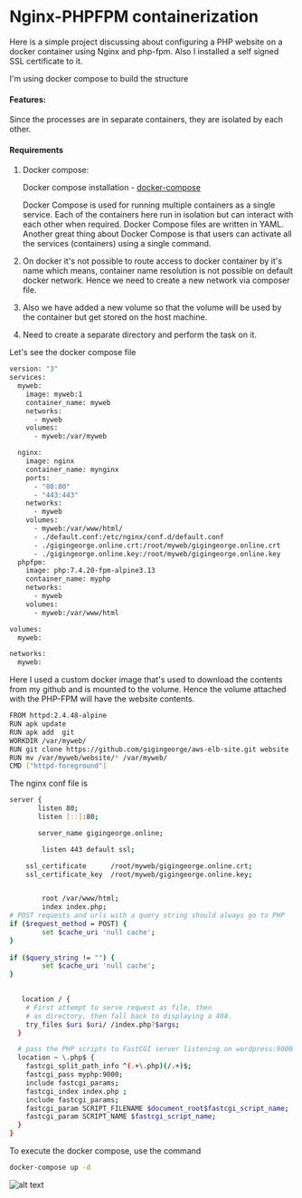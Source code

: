 # Nginx-PHPFPM containerization

Here is a simple project discussing about configuring a PHP website on a docker container using Nginx and php-fpm. 
Also I installed a self signed SSL certificate to it. 

I'm using docker compose to build the structure

#### Features:

 Since the processes are in separate containers, they are isolated by each other.

#### Requirements
1. Docker compose:
 
   Docker compose installation - [docker-compose](https://docs.docker.com/compose/install/)

   Docker Compose is used for running multiple containers as a single service. Each of the containers here run in isolation but can interact with each other when required. Docker Compose files are written in  YAML. Another great thing about Docker Compose is that users can activate all the services (containers) using a single command.

2. On docker it's not possible to route access to docker container by it's name which means, container name resolution is not possible on default docker network. Hence we need to create a new network via composer file. 

3. Also we have added a new volume so that the volume will be used by the container but get stored on the host machine. 

4. Need to create a separate directory and perform the task on it. 


Let's see the docker compose file
```sh
version: "3"
services:
  myweb:
    image: myweb:1
    container_name: myweb
    networks:
      - myweb
    volumes:
      - myweb:/var/myweb

  nginx:
    image: nginx
    container_name: mynginx
    ports:
      - "80:80"
      - "443:443"
    networks:
      - myweb
    volumes:
      - myweb:/var/www/html/
      - ./default.conf:/etc/nginx/conf.d/default.conf
      - ./gigingeorge.online.crt:/root/myweb/gigingeorge.online.crt
      - ./gigingeorge.online.key:/root/myweb/gigingeorge.online.key
  phpfpm:
    image: php:7.4.20-fpm-alpine3.13
    container_name: myphp
    networks:
      - myweb
    volumes:
      - myweb:/var/www/html

volumes:
  myweb:

networks:
  myweb:
 ```
 
Here I used a custom docker image that's used to download the contents from my github and is mounted to the volume. Hence the volume attached with the PHP-FPM will have the website contents. 

```sh
FROM httpd:2.4.48-alpine
RUN apk update
RUN apk add  git
WORKDIR /var/myweb/
RUN git clone https://github.com/gigingeorge/aws-elb-site.git website
RUN mv /var/myweb/website/* /var/myweb/
CMD ["httpd-foreground"]
```

The nginx conf file is

```sh
server {
       listen 80;
       listen [::]:80;

       server_name gigingeorge.online;

        listen 443 default ssl;

    ssl_certificate      /root/myweb/gigingeorge.online.crt;
    ssl_certificate_key  /root/myweb/gigingeorge.online.key;


        root /var/www/html;
        index index.php;
# POST requests and urls with a query string should always go to PHP
if ($request_method = POST) {
        set $cache_uri 'null cache';
}
 
if ($query_string != "") {
        set $cache_uri 'null cache';
}   
 

   location / {
    # First attempt to serve request as file, then
    # as directory, then fall back to displaying a 404.
    try_files $uri $uri/ /index.php?$args;
  }

  # pass the PHP scripts to FastCGI server listening on wordpress:9000
  location ~ \.php$ {
    fastcgi_split_path_info ^(.+\.php)(/.+)$;
    fastcgi_pass myphp:9000;
    include fastcgi_params;
    fastcgi_index index.php ;
    include fastcgi_params;
    fastcgi_param SCRIPT_FILENAME $document_root$fastcgi_script_name;
    fastcgi_param SCRIPT_NAME $fastcgi_script_name;
  }
}
```

To execute the docker compose, use the command
```sh
docker-compose up -d 
```

![alt text](https://i.ibb.co/Qc7FGn6/Screenshot.png)


